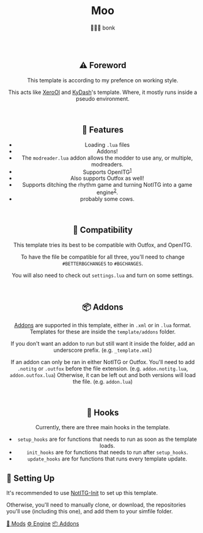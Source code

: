 <center>

# Moo

🐄🔨🐄 bonk

<br>
<br>

## ⚠ Foreword
This template is according to my prefence on working style.

This acts like [XeroOl](https://github.com/XeroOl/notitg-mirin) and [KyDash](https://github.com/KyDash/nitg-template)'s template. Where, it mostly runs inside a pseudo environment.

<br>

## 🧰 Features
- Loading `.lua` files
- Addons!
- The `modreader.lua` addon allows the modder to use any, or multiple, modreaders.
- Supports OpenITG<sup>[1](#compatibility)</sup>
- Also supports Outfox as well!
- Supports ditching the rhythm game and turning NotITG into a game engine<sup>[2](https://github.com/Jaezmien/NotITG-Moo-Engine)</sup>.
- probably some cows.

<br>

<h2 id="compatibility">🧓 Compatibility</h2>
This template tries its best to be compatible with Outfox, and OpenITG.

To have the file be compatible for all three, you'll need to change `#BETTERBGCHANGES` to `#BGCHANGES`.

You will also need to check out `settings.lua` and turn on some settings.

<br>

## 📦 Addons
[Addons](https://github.com/Jaezmien/NotITG-Moo-Addons) are supported in this template, either in `.xml` or in `.lua` format.
Templates for these are inside the `template/addons` folder.

If you don't want an addon to run but still want it inside the folder, add an underscore prefix. (e.g. `_template.xml`)

If an addon can only be ran in either NotITG or Outfox. You'll need to add `.notitg` or `.outfox` before the file extension. (e.g. `addon.notitg.lua`, `addon.outfox.lua`)
Otherwise, it can be left out and both versions will load the file. (e.g. `addon.lua`)

<br>

## 📢 Hooks
Currently, there are three main hooks in the template.
- `setup_hooks` are for functions that needs to run as soon as the template loads.
- `init_hooks` are for functions that needs to run after `setup_hooks`.
- `update_hooks` are for functions that runs every template update.

</center>

## 🔨 Setting Up
It's recommended to use [NotITG-Init](https://github.com/Jaezmien/NotITG-Init) to set up this template.

Otherwise, you'll need to manually clone, or download, the repositories you'll use (including this one), and add them to your simfile folder.

[🍺 Mods](https://github.com/Jaezmien/NotITG-Moo-Mods)
[⚙ Engine](https://github.com/Jaezmien/NotITG-Moo-Engine)
[📦 Addons](https://github.com/Jaezmien/NotITG-Moo-Addons)
